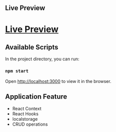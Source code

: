 ## Live Preview

# [Live Preview](https://todo-react-and-node.netlify.app/)

## Available Scripts

In the project directory, you can run:

### `npm start`

Open [http://localhost:3000](http://localhost:3000) to view it in the browser.

## Application Feature

  - React Context
  - React Hooks
  - localstorage
  - CRUD operations